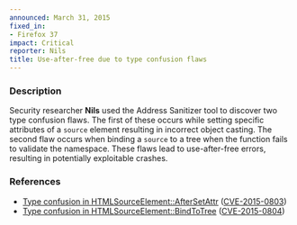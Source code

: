 ```yaml
---
announced: March 31, 2015
fixed_in:
- Firefox 37
impact: Critical
reporter: Nils
title: Use-after-free due to type confusion flaws
---
```


<h3>Description</h3>

<p>Security researcher <strong>Nils</strong> used the Address Sanitizer tool to
discover two type confusion flaws. The first of these occurs while setting
specific attributes of a <code>source</code> element resulting in incorrect
object casting. The second flaw occurs when binding a <code>source</code> to a
tree when the function fails to validate the namespace. These flaws lead to
use-after-free errors, resulting in potentially exploitable crashes.
</p>

<h3>References</h3>

<ul>
  <li><a href="https://bugzilla.mozilla.org/show_bug.cgi?id=1134561">
        Type confusion in HTMLSourceElement::AfterSetAttr</a>
(<a href="http://cve.mitre.org/cgi-bin/cvename.cgi?name=CVE-2015-0803"
class="ex-ref">CVE-2015-0803</a>)</li>
  <li><a href="https://bugzilla.mozilla.org/show_bug.cgi?id=1134560">
        Type confusion in HTMLSourceElement::BindToTree</a>
(<a href="http://cve.mitre.org/cgi-bin/cvename.cgi?name=CVE-2015-0804"
class="ex-ref">CVE-2015-0804</a>)</li>
</ul>




